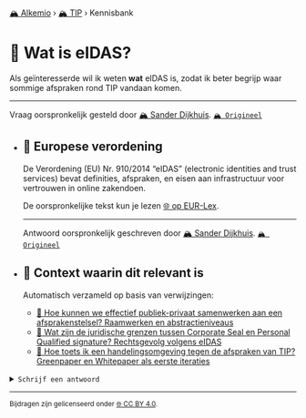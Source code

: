 [🏔️ Alkemio](https://welcome.alkem.io/) › [🏔️ TIP](https://alkem.io/tip/dashboard) › Kennisbank
# 📄 Wat is eIDAS?
Als geïnteresserde wil ik weten __wat__ eIDAS is, zodat ik beter begrijp waar sommige afspraken rond TIP vandaan komen.

***
Vraag oorspronkelijk gesteld door [🏔️ Sander Dijkhuis](https://alkem.io/user/sander-dijkhuis-3912). [`🏔️ Origineel`](https://alkem.io/tip/collaboration/watiseidas-4062)

- ## <a id="europeseverordening-4270"></a> 📌 Europese verordening
  De Verordening (EU) Nr. 910/2014 “eIDAS” (electronic identities and trust services) bevat definities, afspraken, en eisen aan infrastructuur voor vertrouwen in online zakendoen.
  
  De oorspronkelijke tekst kun je lezen [🌐 op EUR-Lex](https://eur-lex.europa.eu/legal-content/EN/TXT/?uri=uriserv%3AOJ.L_.2014.257.01.0073.01.ENG). 

  ***
  Antwoord oorspronkelijk geschreven door [🏔️ Sander Dijkhuis](https://alkem.io/user/sander-dijkhuis-3912).  [`🏔️ Origineel`](https://alkem.io/tip/collaboration/watiseidas-4062/posts/europeseverordening-4270)

- ## 📌 Context waarin dit relevant is
  Automatisch verzameld op basis van verwijzingen:
  - [📌 Hoe kunnen we effectief publiek-privaat samenwerken aan een afsprakenstelsel? Raamwerken en abstractieniveaus](hoekunnenweeffect-1138.md#raamwerkenenabstra-6127)
  - [📌 Wat zijn de juridische grenzen tussen Corporate Seal en Personal Qualified signature? Rechtsgevolg volgens eIDAS](juridischegrenzent-2374.md#rechtsgevolgvolgens-1804)
  - [📌 Hoe toets ik een handelingsomgeving tegen de afspraken van TIP? Greenpaper en Whitepaper als eerste iteraties](hoetoetsikeenhan-831.md#greenpaperenwhitep-3814)
<details><summary><code>Schrijf een antwoord</code></summary>

1. [Log in op Alkemio](https://identity.alkem.io/login).
2. Als je nog niet lid bent van de TIP-space, [vraag en wacht op toegang](https://alkem.io/tip/dashboard).
3. Ga naar de [vraag in Alkemio](https://alkem.io/tip/collaboration/watiseidas-4062).
4. Klik op (+).
5. Neem kennis van de placeholder-tekst en verwijder deze.
6. Verstuur je antwoord.

Je antwoord verschijnt direct op Alkemio. Na synchronisatie verschijnt het ook hier.

</details>

* * *
<small>Bijdragen zijn gelicenseerd onder [🌐 CC BY 4.0](https://creativecommons.org/licenses/by/4.0/deed.nl).</small>
